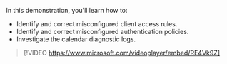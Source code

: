 In this demonstration, you'll learn how to:

- Identify and correct misconfigured client access rules.
- Identify and correct misconfigured authentication policies.
- Investigate the calendar diagnostic logs.

> [!VIDEO https://www.microsoft.com/videoplayer/embed/RE4Vk9Z]
